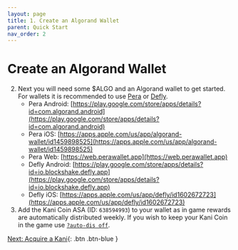 ```yaml
---
layout: page
title: 1. Create an Algorand Wallet
parent: Quick Start
nav_order: 2
---
```

# Create an Algorand Wallet
2. Next you will need some $ALGO and an Algorand wallet to get started. For
   wallets it is recommended to use [Pera](https://perawallet.app) or
   [Defly](https://defly.app/).
   - Pera Android: [https://play.google.com/store/apps/details?id=com.algorand.android](https://play.google.com/store/apps/details?id=com.algorand.android)
   - Pera iOS: [https://apps.apple.com/us/app/algorand-wallet/id1459898525](https://apps.apple.com/us/app/algorand-wallet/id1459898525)
   - Pera Web: [https://web.perawallet.app](https://web.perawallet.app)
   - Defly Android: [https://play.google.com/store/apps/details?id=io.blockshake.defly.app](https://play.google.com/store/apps/details?id=io.blockshake.defly.app)
   - Defly iOS: [https://apps.apple.com/us/app/defly/id1602672723](https://apps.apple.com/us/app/defly/id1602672723)
5. Add the Kani Coin ASA (ID: `638594993`) to your wallet as in game rewards
   are automatically distributed weekly. If you wish to keep your Kani Coin in
   the game use [`?auto-dis off`](/docs/commands/#auto-dis).



[Next: Acquire a Kani](/docs/quick-start/2-assign-a-role){: .btn .btn-blue }
